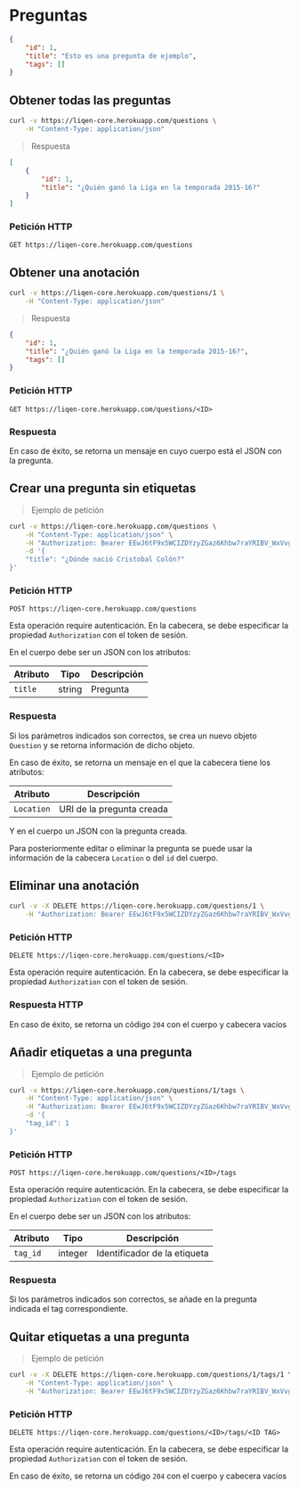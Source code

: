 # Preguntas

```json
{
	"id": 1,
	"title": "Esto es una pregunta de ejemplo",
	"tags": []
}
```

## Obtener todas las preguntas

```sh
curl -v https://liqen-core.herokuapp.com/questions \
	-H "Content-Type: application/json"
```

> Respuesta

```json
[
	{
		"id": 1,
		"title": "¿Quién ganó la Liga en la temporada 2015-16?"
	}
]
```

### Petición HTTP

`GET https://liqen-core.herokuapp.com/questions`

## Obtener una anotación

```sh
curl -v https://liqen-core.herokuapp.com/questions/1 \
	-H "Content-Type: application/json"
```

> Respuesta

```json
{
	"id": 1,
	"title": "¿Quién ganó la Liga en la temporada 2015-16?",
	"tags": []
}
```

### Petición HTTP

`GET https://liqen-core.herokuapp.com/questions/<ID>`

### Respuesta

En caso de éxito, se retorna un mensaje en cuyo cuerpo está el JSON con la pregunta.

## Crear una pregunta sin etiquetas

> Ejemplo de petición

```sh
curl -v https://liqen-core.herokuapp.com/questions \
	-H "Content-Type: application/json" \
	-H "Authorization: Bearer EEwJ6tF9x5WCIZDYzyZGaz6Khbw7raYRIBV_WxVvgmsG" \
	-d '{
	"title": "¿Dónde nació Cristobal Colón?"
}'
```

### Petición HTTP

`POST https://liqen-core.herokuapp.com/questions`

Esta operación require autenticación. En la cabecera, se debe especificar la propiedad `Authorization` con el token de sesión.

En el cuerpo debe ser un JSON con los atributos:

Atributo|Tipo  |Descripción
--------|----  |-----------
`title` |string|Pregunta

### Respuesta

Si los parámetros indicados son correctos, se crea un nuevo objeto `Question` y se retorna información de dicho objeto.

En caso de éxito, se retorna un mensaje en el que la cabecera tiene los atributos:

Atributo  |Descripción
--------  |-----------
`Location`|URI de la pregunta creada

Y en el cuerpo un JSON con la pregunta creada.

Para posteriormente editar o eliminar la pregunta se puede usar la información de la cabecera `Location` o del `id` del cuerpo.

## Eliminar una anotación

```sh
curl -v -X DELETE https://liqen-core.herokuapp.com/questions/1 \
	-H "Authorization: Bearer EEwJ6tF9x5WCIZDYzyZGaz6Khbw7raYRIBV_WxVvgmsG"
```

### Petición HTTP

`DELETE https://liqen-core.herokuapp.com/questions/<ID>`

Esta operación require autenticación. En la cabecera, se debe especificar la propiedad `Authorization` con el token de sesión.

### Respuesta HTTP

En caso de éxito, se retorna un código `204` con el cuerpo y cabecera vacíos

## Añadir etiquetas a una pregunta

> Ejemplo de petición

```sh
curl -v https://liqen-core.herokuapp.com/questions/1/tags \
	-H "Content-Type: application/json" \
	-H "Authorization: Bearer EEwJ6tF9x5WCIZDYzyZGaz6Khbw7raYRIBV_WxVvgmsG" \
	-d '{
	"tag_id": 1
}'
```

### Petición HTTP

`POST https://liqen-core.herokuapp.com/questions/<ID>/tags`

Esta operación require autenticación. En la cabecera, se debe especificar la propiedad `Authorization` con el token de sesión.

En el cuerpo debe ser un JSON con los atributos:

Atributo    |Tipo   |Descripción
--------    |----   |-----------
`tag_id`    |integer|Identificador de la etiqueta

### Respuesta

Si los parámetros indicados son correctos, se añade en la pregunta indicada el tag correspondiente.


## Quitar etiquetas a una pregunta

> Ejemplo de petición

```sh
curl -v -X DELETE https://liqen-core.herokuapp.com/questions/1/tags/1 \
	-H "Content-Type: application/json" \
	-H "Authorization: Bearer EEwJ6tF9x5WCIZDYzyZGaz6Khbw7raYRIBV_WxVvgmsG"
```

### Petición HTTP

`DELETE https://liqen-core.herokuapp.com/questions/<ID>/tags/<ID TAG>`

Esta operación require autenticación. En la cabecera, se debe especificar la propiedad `Authorization` con el token de sesión.

En caso de éxito, se retorna un código `204` con el cuerpo y cabecera vacíos